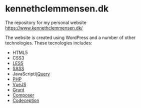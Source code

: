 # kennethclemmensen.dk #

The repository for my personal website https://www.kennethclemmensen.dk/

The website is created using WordPress and a number of other technologies.
These tecnologies includes:
* HTML5
* CSS3
* [LESS](http://lesscss.org/)
* [SASS](http://sass-lang.com/)
* JavaScript/[jQuery](http://jquery.com/)
* [PHP](http://php.net/)
* [VueJS](https://vuejs.org/)
* [Grunt](https://gruntjs.com/)
* [Composer](https://getcomposer.org/)
* [Codeception](http://codeception.com/)